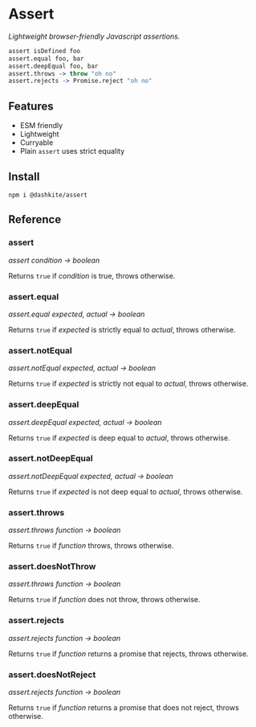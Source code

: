 # Assert

*Lightweight browser-friendly Javascript assertions.*

```coffeescript
assert isDefined foo
assert.equal foo, bar
assert.deepEqual foo, bar
assert.throws -> throw "oh no"
assert.rejects -> Promise.reject "oh no"
```

## Features

- ESM friendly
- Lightweight
- Curryable
- Plain `assert` uses strict equality

## Install

```shell
npm i @dashkite/assert
```

## Reference

### assert

*assert condition → boolean*

Returns `true` if *condition* is true, throws otherwise.

### assert.equal

*assert.equal expected, actual → boolean*

Returns `true` if *expected* is strictly equal to *actual*, throws otherwise.

### assert.notEqual

*assert.notEqual expected, actual → boolean*

Returns `true` if *expected* is strictly not equal to *actual*, throws otherwise.

### assert.deepEqual

*assert.deepEqual expected, actual → boolean*

Returns `true` if *expected* is deep equal to *actual*, throws otherwise.

### assert.notDeepEqual

*assert.notDeepEqual expected, actual → boolean*

Returns `true` if *expected* is not deep equal to *actual*, throws otherwise.

### assert.throws

*assert.throws function → boolean*

Returns `true` if *function* throws, throws otherwise.

### assert.doesNotThrow

*assert.throws function → boolean*

Returns `true` if *function* does not throw, throws otherwise.

### assert.rejects

*assert.rejects function → boolean*

Returns `true` if *function* returns a promise that rejects, throws otherwise.

### assert.doesNotReject

*assert.rejects function → boolean*

Returns `true` if *function* returns a promise that does not reject, throws otherwise.

### 